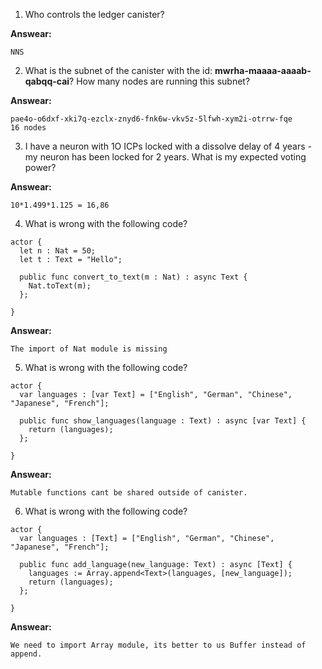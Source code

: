 1. Who controls the ledger canister? 

**Answear:**
```
NNS
```
2. What is the subnet of the canister with the id: **mwrha-maaaa-aaaab-qabqq-cai**? How many nodes are running this subnet?  

**Answear:**
```
pae4o-o6dxf-xki7q-ezclx-znyd6-fnk6w-vkv5z-5lfwh-xym2i-otrrw-fqe
16 nodes
```
3. I have a neuron with 1O ICPs locked with a dissolve delay of 4 years - my neuron has been locked for 2 years. What is my expected voting power?

**Answear:**
```
10*1.499*1.125 = 16,86
```
4. What is wrong with the following code?
```
actor {
  let n : Nat = 50;
  let t : Text = "Hello";

  public func convert_to_text(m : Nat) : async Text {
    Nat.toText(m);
  };
 
}
```

**Answear:**
```
The import of Nat module is missing
```
5. What is wrong with the following code?
```
actor {
  var languages : [var Text] = ["English", "German", "Chinese", "Japanese", "French"];

  public func show_languages(language : Text) : async [var Text] {
    return (languages);
  };
 
}
```

**Answear:**
```
Mutable functions cant be shared outside of canister.
```
6. What is wrong with the following code?
```
actor {
  var languages : [Text] = ["English", "German", "Chinese", "Japanese", "French"];

  public func add_language(new_language: Text) : async [Text] {
    languages := Array.append<Text>(languages, [new_language]);
    return (languages);
  };
 
}
```

**Answear:**
```
We need to import Array module, its better to us Buffer instead of append.
```